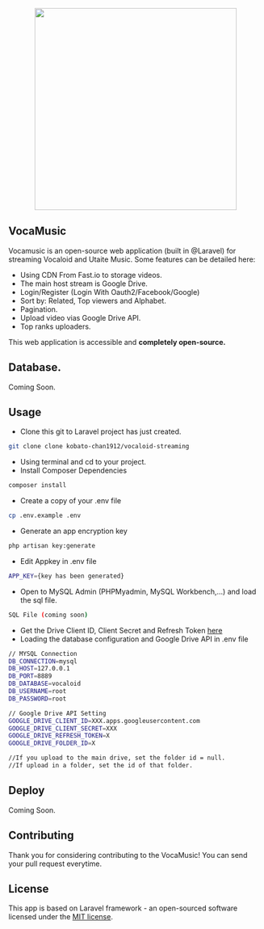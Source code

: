 <p align="center"><a href="#" target="_blank"><img src="https://c.wallhere.com/photos/ee/c1/Vocaloid_symbols_transparent_background_typography-1354881.jpg!d" width="400"></a></p>



## VocaMusic

Vocamusic is an open-source web application (built in @Laravel) for streaming Vocaloid and Utaite Music. Some features can be detailed here:

- Using CDN From Fast.io to storage videos.
- The main host stream is Google Drive.
- Login/Register (Login With Oauth2/Facebook/Google)
- Sort by: Related, Top viewers and Alphabet.
- Pagination.
- Upload video vias Google Drive API.
- Top ranks uploaders.

This web application is accessible and **completely open-source.**

## Database.

Coming Soon.

## Usage

- Clone this git to Laravel project has just created.
```bash
git clone clone kobato-chan1912/vocaloid-streaming
```
- Using terminal and cd to your project. 
- Install Composer Dependencies
```bash
composer install
```
- Create a copy of your .env file
```bash
cp .env.example .env
```
- Generate an app encryption key
```bash
php artisan key:generate
```
- Edit Appkey in .env file 
```bash
APP_KEY={key has been generated}
```
- Open to MySQL Admin (PHPMyadmin, MySQL Workbench,...) and load the sql file.
```bash
SQL File (coming soon)
```

- Get the Drive Client ID, Client Secret and Refresh Token [here](https://gist.github.com/sergomet/f234cc7a8351352170eb547cccd65011)
- Loading the database configuration and Google Drive API in .env file 
```bash
// MYSQL Connection
DB_CONNECTION=mysql
DB_HOST=127.0.0.1
DB_PORT=8889
DB_DATABASE=vocaloid
DB_USERNAME=root
DB_PASSWORD=root

// Google Drive API Setting
GOOGLE_DRIVE_CLIENT_ID=XXX.apps.googleusercontent.com
GOOGLE_DRIVE_CLIENT_SECRET=XXX
GOOGLE_DRIVE_REFRESH_TOKEN=X
GOOGLE_DRIVE_FOLDER_ID=X

//If you upload to the main drive, set the folder id = null. 
//If upload in a folder, set the id of that folder.
```


## Deploy

Coming Soon.

## Contributing

Thank you for considering contributing to the VocaMusic! You can send your pull request everytime.


## License

This app is based on Laravel framework - an open-sourced software licensed under the [MIT license](https://opensource.org/licenses/MIT).
